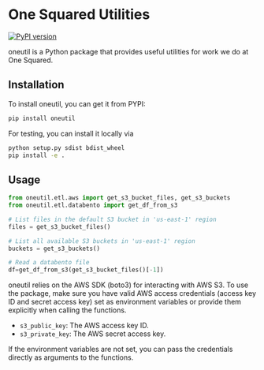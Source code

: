 # One Squared Utilities

[![PyPI version](https://badge.fury.io/py/oneutil.svg)](https://badge.fury.io/py/oneutil)

oneutil is a Python package that provides useful utilities for work we do at One Squared.

## Installation

To install oneutil, you can get it from PYPI:

```bash
pip install oneutil

```

For testing, you can install it locally via

```bash
python setup.py sdist bdist_wheel
pip install -e . 
```

## Usage

```python
from oneutil.etl.aws import get_s3_bucket_files, get_s3_buckets
from oneutil.etl.databento import get_df_from_s3

# List files in the default S3 bucket in 'us-east-1' region
files = get_s3_bucket_files()

# List all available S3 buckets in 'us-east-1' region
buckets = get_s3_buckets()

# Read a databento file
df=get_df_from_s3(get_s3_bucket_files()[-1])
```

oneutil relies on the AWS SDK (boto3) for interacting with AWS S3. To use the package, make sure you have valid AWS access credentials (access key ID and secret access key) set as environment variables or provide them explicitly when calling the functions.

- `s3_public_key`: The AWS access key ID.
- `s3_private_key`: The AWS secret access key.

If the environment variables are not set, you can pass the credentials directly as arguments to the functions.
